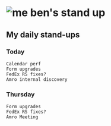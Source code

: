 # ![me](https://avatars2.githubusercontent.com/u/5232044?s=50&v=4) ben's stand up

## My daily stand-ups

### Today
    
    Calendar perf
    Form upgrades
    FedEx RS fixes?
    Amro internal discovery
    
### Thursday

    Form upgrades
    FedEx RS fixes?
    Amro Meeting
